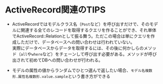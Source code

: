 # ActiveRecord関連のTIPS

- ActiveRecordではモデルクラス名（`Post`など）を呼び出すだけで、そのモデルに関連する全てのレコードを取得するクエリを作ることができ、それ単体でActiveRecord::Relationとして振る舞う。ただこの場合は単にクエリを作成しただけで、データベースへの問い合わせは行われていない。  
実際にデータベースからデータを取得するには、その後に何かしらのメソッド（`all`や`where`など）をチェーンして呼び出す必要がある。メソッドが呼び出されて初めてDBへの問い合わせが行われる。

- モデルの属性の値からランダムでひとつ選んで返したい場合、`モデル名複数形.属性名複数形.value.sample`という書き方ができる
